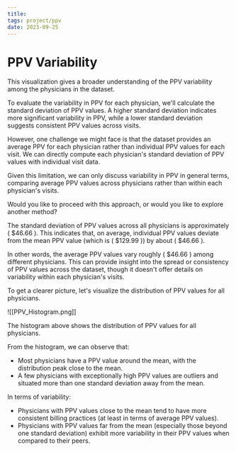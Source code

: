 ```yaml
---
title: 
tags: project/ppv
date: 2023-09-25
---
```


# PPV Variability

This visualization gives a broader understanding of the PPV variability among the physicians in the dataset.

To evaluate the variability in PPV for each physician, we'll calculate the standard deviation of PPV values. A higher standard deviation indicates more significant variability in PPV, while a lower standard deviation suggests consistent PPV values across visits.

However, one challenge we might face is that the dataset provides an average PPV for each physician rather than individual PPV values for each visit. We can directly compute each physician's standard deviation of PPV values with individual visit data.

Given this limitation, we can only discuss variability in PPV in general terms, comparing average PPV values across physicians rather than within each physician's visits.

Would you like to proceed with this approach, or would you like to explore another method?

The standard deviation of PPV values across all physicians is approximately \( \$46.66 \). This indicates that, on average, individual PPV values deviate from the mean PPV value (which is \( \$129.99 \)) by about \( \$46.66 \).

In other words, the average PPV values vary roughly \( \$46.66 \) among different physicians. This can provide insight into the spread or consistency of PPV values across the dataset, though it doesn't offer details on variability within each physician's visits.

To get a clearer picture, let's visualize the distribution of PPV values for all physicians.

![[PPV_Histogram.png]]

The histogram above shows the distribution of PPV values for all physicians. 

From the histogram, we can observe that:

- Most physicians have a PPV value around the mean, with the distribution peak close to the mean.
- A few physicians with exceptionally high PPV values are outliers and situated more than one standard deviation away from the mean.

In terms of variability:

- Physicians with PPV values close to the mean tend to have more consistent billing practices (at least in terms of average PPV values).
- Physicians with PPV values far from the mean (especially those beyond one standard deviation) exhibit more variability in their PPV values when compared to their peers.


